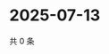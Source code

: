 # 2025-07-13

共 0 条

<!-- BEGIN ZHIHUQUESTIONS -->
<!-- 最后更新时间 Sun Jul 13 2025 20:20:50 GMT+0800 (China Standard Time) -->

<!-- END ZHIHUQUESTIONS -->

